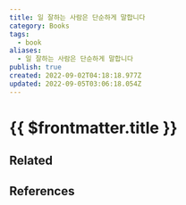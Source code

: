 ```yaml
---
title: 일 잘하는 사람은 단순하게 말합니다
category: Books
tags:
  - book
aliases:
  - 일 잘하는 사람은 단순하게 말합니다
publish: true
created: 2022-09-02T04:18:18.977Z
updated: 2022-09-05T03:06:18.054Z
---
```


# {{ $frontmatter.title }}

## Related

## References
